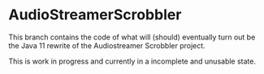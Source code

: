 # AudioStreamerScrobbler

This branch contains the code of what will (should) eventually turn out be the Java 11 rewrite
of the Audiostreamer Scrobbler project.

This is work in progress and currently in a incomplete and unusable state.